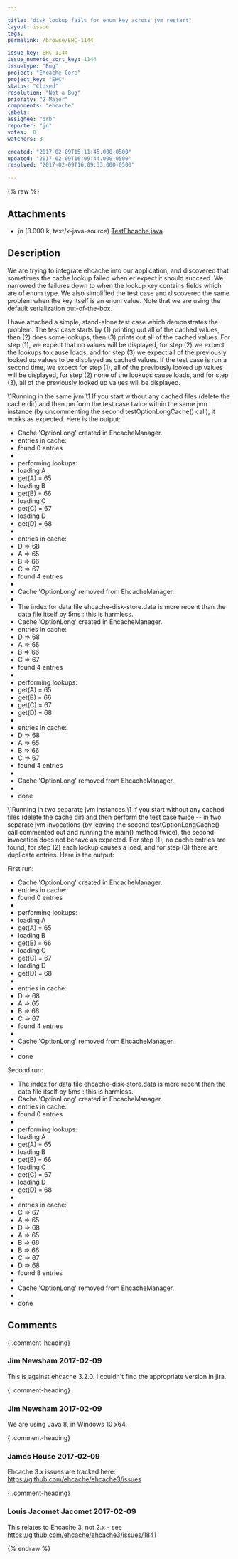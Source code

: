 ```yaml
---

title: "disk lookup fails for enum key across jvm restart"
layout: issue
tags: 
permalink: /browse/EHC-1144

issue_key: EHC-1144
issue_numeric_sort_key: 1144
issuetype: "Bug"
project: "Ehcache Core"
project_key: "EHC"
status: "Closed"
resolution: "Not a Bug"
priority: "2 Major"
components: "ehcache"
labels: 
assignee: "drb"
reporter: "jn"
votes:  0
watchers: 3

created: "2017-02-09T15:11:45.000-0500"
updated: "2017-02-09T16:09:44.000-0500"
resolved: "2017-02-09T16:09:33.000-0500"

---
```




{% raw %}


## Attachments
  
* <em>jn</em> (3.000 k, text/x-java-source) [TestEhcache.java](/attachments/EHC/EHC-1144/TestEhcache.java)
  



## Description

<div markdown="1" class="description">

We are trying to integrate ehcache into our application, and discovered that sometimes the cache lookup failed when er expect it should succeed.  We narrowed the failures down to when the lookup key contains fields which are of enum type.  We also simplified the test case and discovered the same problem when the key itself is an enum value.  Note that we are using the default serialization out-of-the-box.

I have attached a simple, stand-alone test case which demonstrates the problem.  The test case starts by (1) printing out all of the cached values, then (2) does some lookups, then (3) prints out all of the cached values.  For step (1), we expect that no values will be displayed, for step (2) we expect the lookups to cause loads, and for step (3) we expect all of the previously looked up values to be displayed as cached values.  If the test case is run a second time, we expect for step (1), all of the previously looked up values will be displayed, for step (2) none of the lookups cause loads, and for step (3), all of the previously looked up values will be displayed.

\1Running in the same jvm.\1  If you start without any cached files (delete the cache dir) and then perform the test case twice within the same jvm instance (by uncommenting the second testOptionLongCache() call), it works as expected.  Here is the output:

- Cache 'OptionLong' created in EhcacheManager.
- entries in cache:
- found 0 entries
- 
- performing lookups:
- loading A
- get(A) = 65
- loading B
- get(B) = 66
- loading C
- get(C) = 67
- loading D
- get(D) = 68
- 
- entries in cache:
- D => 68
- A => 65
- B => 66
- C => 67
- found 4 entries
- 
- Cache 'OptionLong' removed from EhcacheManager.
- 
- The index for data file ehcache-disk-store.data is more recent than the data file itself by 5ms : this is harmless.
- Cache 'OptionLong' created in EhcacheManager.
- entries in cache:
- D => 68
- A => 65
- B => 66
- C => 67
- found 4 entries
- 
- performing lookups:
- get(A) = 65
- get(B) = 66
- get(C) = 67
- get(D) = 68
- 
- entries in cache:
- D => 68
- A => 65
- B => 66
- C => 67
- found 4 entries
- 
- Cache 'OptionLong' removed from EhcacheManager.
- 
- done

\1Running in two separate jvm instances.\1  If you start without any cached files (delete the cache dir) and then perform the test case twice -- in two separate jvm invocations (by leaving the second testOptionLongCache() call commented out and running the main() method twice), the second invocation does not behave as expected.  For step (1), no cache entries are found, for step (2) each lookup causes a load, and for step (3) there are duplicate entries.  Here is the output:

First run:

- Cache 'OptionLong' created in EhcacheManager.
- entries in cache:
- found 0 entries
- 
- performing lookups:
- loading A
- get(A) = 65
- loading B
- get(B) = 66
- loading C
- get(C) = 67
- loading D
- get(D) = 68
- 
- entries in cache:
- D => 68
- A => 65
- B => 66
- C => 67
- found 4 entries
- 
- Cache 'OptionLong' removed from EhcacheManager.
- 
- done

Second run:

- The index for data file ehcache-disk-store.data is more recent than the data file itself by 5ms : this is harmless.
- Cache 'OptionLong' created in EhcacheManager.
- entries in cache:
- found 0 entries
- 
- performing lookups:
- loading A
- get(A) = 65
- loading B
- get(B) = 66
- loading C
- get(C) = 67
- loading D
- get(D) = 68
- 
- entries in cache:
- C => 67
- A => 65
- D => 68
- A => 65
- B => 66
- B => 66
- C => 67
- D => 68
- found 8 entries
- 
- Cache 'OptionLong' removed from EhcacheManager.
- 
- done


</div>

## Comments


{:.comment-heading}
### **Jim Newsham** <span class="date">2017-02-09</span>

<div markdown="1" class="comment">

This is against ehcache 3.2.0.  I couldn't find the appropriate version in jira.

</div>


{:.comment-heading}
### **Jim Newsham** <span class="date">2017-02-09</span>

<div markdown="1" class="comment">

We are using Java 8, in Windows 10 x64.

</div>


{:.comment-heading}
### **James House** <span class="date">2017-02-09</span>

<div markdown="1" class="comment">

Ehcache 3.x issues are tracked here:  https://github.com/ehcache/ehcache3/issues


</div>


{:.comment-heading}
### **Louis Jacomet Jacomet** <span class="date">2017-02-09</span>

<div markdown="1" class="comment">

This relates to Ehcache 3, not 2.x - see https://github.com/ehcache/ehcache3/issues/1841

</div>



{% endraw %}
